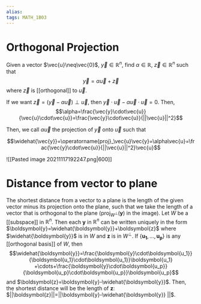 ```yaml
---
alias:
tags: MATH_1B03
---
```

# Orthogonal Projection
Given a vector $\vec{u}\neq\vec{0}$, $\vec{y}\in\mathbb{R}^n$, find $\alpha\in\mathbb{R}$, $\vec{z}\in\mathbb{R}^n$ such that
$$\vec{y}=\alpha\vec{u}+\vec{z}$$
where $\vec{z}$ is [[orthogonal]] to $\vec{u}$. 

If we want $\vec{z}=(\vec{y}-\alpha\vec{u})\perp\vec{u}$, then $\vec{y}\cdot\vec{u}-\alpha\vec{u}\cdot\vec{u}=0$. Then, 
$$\alpha=\frac{\vec{y}\cdot\vec{u}}{\vec{u}\cdot\vec{u}}=\frac{\vec{y}\cdot\vec{u}}{||\vec{u}||^2}$$

Then, we call $\alpha\vec{u}$ the projection of $\vec{y}$ onto $\vec{u}$ such that

$$\widehat{\vec{y}}=\operatorname{proj}_\vec{u}\vec{y}=\alpha\vec{u}=\frac{\vec{y}\cdot\vec{u}}{||\vec{u}||^2}\vec{u}$$

![[Pasted image 20211117192247.png|600]]

# Distance from vector to plane
The shortest distance from a vector to a plane is the length of the given vector minus its projection onto the plane, such that we take the length of a vector that is orthogonal to the plane ($\operatorname{proj}_{W^\perp}(\boldsymbol{y})$ in the image). Let $W$ be a [[subspace]] in $\mathbb{R}^n$. Then each $\boldsymbol{y}$ in $\mathbb{R}^n$ can be written uniquely in the form $\boldsymbol{y}=\widehat{\boldsymbol{y}}+\boldsymbol{z}$ where $\widehat{\boldsymbol{y}}$ is in $W$ and $\boldsymbol{z}$ is in $W^\perp$. If $\left\{\boldsymbol{u_1},\dots,\boldsymbol{u_p}\right\}$ is any [[orthogonal basis]]  of $W$, then
$$\widehat{\boldsymbol{y}}=\frac{\boldsymbol{y}\cdot\boldsymbol{u_1}}{\boldsymbol{u_1}\cdot\boldsymbol{u_1}}\boldsymbol{u_1} +\cdots+\frac{\boldsymbol{y}\cdot\boldsymbol{u_p}}{\boldsymbol{u_p}\cdot\boldsymbol{u_p}}\boldsymbol{u_p}$$
and $\boldsymbol{z}=\boldsymbol{y}-\widehat{\boldsymbol{y}}$. Then, the shortest distance will be the length of $\boldsymbol{z}$: $||\boldsymbol{z}||=||\boldsymbol{y}-\widehat{\boldsymbol{y}} ||$. 